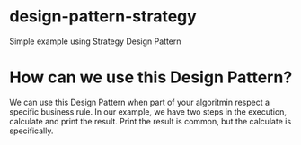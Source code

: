 # design-pattern-strategy
Simple example using Strategy Design Pattern

# How can we use this Design Pattern?
We can use this Design Pattern when part of your algoritmin respect a specific business rule. In our example, we have two steps in the execution, calculate and print the result. Print the result is common, but the calculate is specifically.

